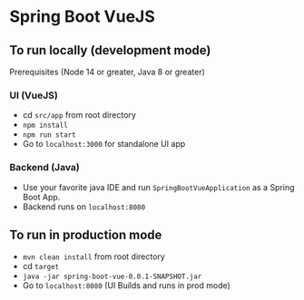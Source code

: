 # Spring Boot VueJS

## To run locally (development mode)

Prerequisites (Node 14 or greater, Java 8 or greater)

### UI (VueJS)
* cd `src/app` from root directory
* `npm install` 
* `npm run start`
* Go to `localhost:3000` for standalone UI app

### Backend (Java)
* Use your favorite java IDE and run `SpringBootVueApplication` as a Spring Boot App.
* Backend runs on `localhost:8080`


## To run in production mode 
* `mvn clean install` from root directory
* cd `target`
* `java -jar spring-boot-vue-0.0.1-SNAPSHOT.jar`
* Go to `localhost:8080` (UI Builds and runs in prod mode)